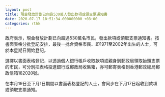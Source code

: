 ```yaml
---
layout: post
title: 現金發放計劃已向逾530萬人發出款項或領支票通知書
date: 2020-07-17 18:51:34.000000000 +08:00
categories: rthk
---
```


政府表示，現金發放計劃已向超過530萬名市民，發出款項或領取支票通知書。按書面表格分批登記安排，最後一批合資格市民、即1971至2002年出生的人士，可於本星期日開始登記。

選擇以書面表格登記，以透過個人銀行帳戶收取款項或親身到郵政局領取抬頭支票的市民，可分別把表格投進銀行或郵政局收集箱，亦可郵寄表格到香港郵政總局郵政信箱182020號。

在本月19日至下月1日期間以書面表格登記的人士，會同步在下月17日起收到款項或領取支票通知。
